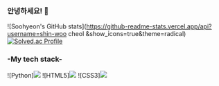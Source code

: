 ### 안녕하세요! 👋

![Soohyeon's GitHub stats](https://github-readme-stats.vercel.app/api?username=shin-woo cheol &show_icons=true&theme=radical)
[![Solved.ac Profile](http://mazassumnida.wtf/api/v2/generate_badge?boj=ya2467)](https://solved.ac/ya2467/)
<h3> -My tech stack- </h3>
![Python]<img src="https://img.shields.io/badge/Python-3766AB?style=for-the-badge&logo=Python&logoColor=white">
![HTML5]<img src="https://img.shields.io/badge/HTML5-E34F26?style=for-the-badge&logo=HTML5&logoColor=white">
![CSS3]<img src="https://img.shields.io/badge/CSS3-1572B6?style=for-the-badge&logo=CSS3&logoColor=white">


